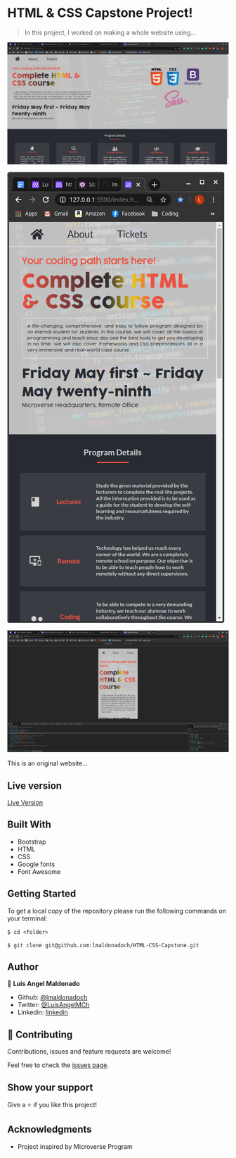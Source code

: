 # HTML & CSS Capstone Project!

> In this project, I worked on making a whole website using...

![screenshot](images/screenshot1.png)

![screenshot](images/screenshot2.png)

![screenshot](images/screenshot3.png)

This is an original website...

## Live version

[Live Version](https://rawcdn.githack.com/lmaldonadoch/newsweek-clone/4e85f556ba2db214cec62c5506e1583c009cd477/index.html)

## Built With

- Bootstrap
- HTML
- CSS
- Google fonts
- Font Awesome

## Getting Started

To get a local copy of the repository please run the following commands on your terminal:

```
$ cd <folder>
```

```
$ git clone git@github.com:lmaldonadoch/HTML-CSS-Capstone.git
```

## Author

👤 **Luis Angel Maldonado**

- Github: [@lmaldonadoch](https://github.com/lmaldonadoch)
- Twitter: [@LuisAngelMCh](https://twitter.com/LuisAngelMCh)
- Linkedin: [linkedin](https://www.linkedin.com/in/luis-angel-maldonado-5b503a1a3/)

## 🤝 Contributing

Contributions, issues and feature requests are welcome!

Feel free to check the [issues page](https://github.com/Jmagero/smashing-magazine/issues).

## Show your support

Give a ⭐️ if you like this project!

## Acknowledgments

- Project inspired by Microverse Program
